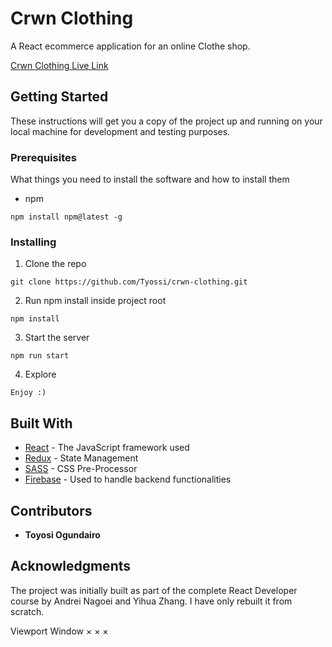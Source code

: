 # Crwn Clothing

A React ecommerce application for an online Clothe shop.

[Crwn Clothing Live Link](https://crwn-clothingline.herokuapp.com/)

## Getting Started

These instructions will get you a copy of the project up and running on your local machine for development and testing purposes.

### Prerequisites

What things you need to install the software and how to install them

- npm

```
npm install npm@latest -g
```

### Installing

1. Clone the repo

```
git clone https://github.com/Tyossi/crwn-clothing.git
```

2. Run npm install inside project root

```
npm install
```

3. Start the server

```
npm run start
```

4. Explore

```
Enjoy :)
```

## Built With

* [React](https://reactjs.org/) - The JavaScript framework used
* [Redux](https://redux.js.org/) - State Management
* [SASS](https://sass-lang.com/) - CSS Pre-Processor
* [Firebase](https://firebase.google.com/) - Used to handle backend functionalities

## Contributors

* **Toyosi Ogundairo**

## Acknowledgments

The project was initially built as part of the complete React Developer course by Andrei Nagoei and Yihua Zhang. I have only rebuilt it from scratch.


Viewport
Window
×
×
×
